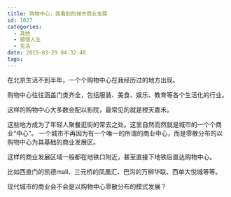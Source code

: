 ```yaml
---
title: 购物中心，我看到的城市商业发展
id: 1027
categories:
  - 其他
  - 猿悟人生
  - 生活
date: 2015-03-29 04:32:48
tags:
---
```


在北京生活不到半年，一个个购物中心在我经历过的地方出现。

购物中心往往涵盖门类齐全，包括服装、美食、娱乐、教育等各个生活化的行业。

这样的购物中心大多数会配以影院，最常见的就是橙天嘉禾。

这些地方成为了年轻人聚餐逛街的常去之处。这里自然而然就是城市的一个个商业“中心”。 一个城市不再因为有一个唯一的所谓的商业中心，而是零散分布的以购物中心为其基础的商业发展区。

这样的商业发展区域一般都在地铁口附近，甚至直接下地铁后直达购物中心。

比如西直门的凯德mall、三元桥的凤凰汇、巴沟的万柳华联、西单大悦城等等。

现代城市的商业会不会是以购物中心零散分布的模式发展？